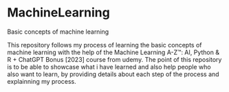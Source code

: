 # MachineLearning
Basic concepts of machine learning

This repository follows my process of learning the basic concepts of machine learning with the help of the Machine Learning A-Z™: AI, Python & R + ChatGPT Bonus [2023] course from udemy.
The point of this repository is to be able to showcase what i have learned and also help people who also want to learn, by providing details about each step of the process and explainning my process.
